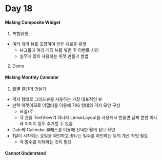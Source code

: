 # Day 18

#### Making Composite Widget
1. 복합위젯
  - 여러 개의 뷰를 조합하여 만든 새로운 위젯
    + 뷰그룹에 여러 개의 뷰를 넣은 후 이벤트 처리
    + 실무에 많이 사용하는 위젯 만들기 방법
2. Demo

#### Making Monthly Calendar
1. 월별 캘린더 만들기
  - 격자 형태로 그리드뷰를 사용하는 가장 대표적인 뷰
  - 선택 위젯이므로 어댑터를 이용해 7X6 형태의 격자 모양 구성
    + 요일x주
    + 각 칸을 TextView가 아니라 LinearLayout을 사용해서 만들면 날짜 뿐만 아니라 이미지 등도 추가할 수 있음
  - Date와 Calendar 클래스를 이용해 선택한 월의 정보 확인
  - 1일이 시작되는 요일을 확인하고 끝나는 일수를 확인하는 등의 계산 작업 필요
    + 각 함수를 이해하는 것이 필요

#### Cannot Understand

